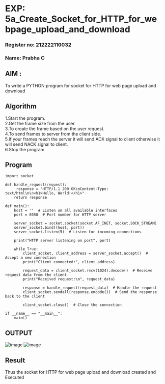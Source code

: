 # EXP: 5a_Create_Socket_for_HTTP_for_webpage_upload_and_download
### Register no: 212222110032
### Name: Prabha C
## AIM :
To write a PYTHON program for socket for HTTP for web page upload and download
## Algorithm

1.Start the program.
<BR>
2.Get the frame size from the user
<BR>
3.To create the frame based on the user request.
<BR>
4.To send frames to server from the client side.
<BR>
5.If your frames reach the server it will send ACK signal to client otherwise it will send NACK signal to client.
<BR>
6.Stop the program
<BR>
## Program 
```
import socket

def handle_request(request):
     response = "HTTP/1.1 200 OK\nContent-Type: text/html\n\n<h1>Hello, World!</h1>"
    return response

def main():
    host = ''  # Listen on all available interfaces
    port = 8080  # Port number for HTTP server

    server_socket = socket.socket(socket.AF_INET, socket.SOCK_STREAM)
    server_socket.bind((host, port))
    server_socket.listen(5)  # Listen for incoming connections

    print("HTTP server listening on port", port)

    while True:
        client_socket, client_address = server_socket.accept()  # Accept a new connection
        print("Client connected:", client_address)

        request_data = client_socket.recv(1024).decode()  # Receive request data from the client
        print("Received request:\n", request_data)

        response = handle_request(request_data)  # Handle the request
        client_socket.sendall(response.encode())  # Send the response back to the client

        client_socket.close()  # Close the connection

if __name__ == "__main__":
    main()
```

## OUTPUT
![image](https://github.com/sriramsurya11/5a_Create_Socket_for_HTTP_for_webpage_upload_and_download/assets/151637759/851c37e6-8f85-4e40-a7e7-dfd61b694d9c)
![image](https://github.com/sriramsurya11/5a_Create_Socket_for_HTTP_for_webpage_upload_and_download/assets/151637759/7416e813-0331-4ec9-b83b-ccf243e7ac17)


## Result
Thus the socket for HTTP for web page upload and download created and Executed
